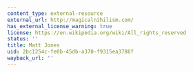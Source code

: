 ```yaml
---
content_type: external-resource
external_url: http://magicalnihilism.com/
has_external_license_warning: true
license: https://en.wikipedia.org/wiki/All_rights_reserved
status: ''
title: Matt Jones
uid: 2bc1254c-fe0b-45db-a370-f9315ea3786f
wayback_url: ''
---
```

